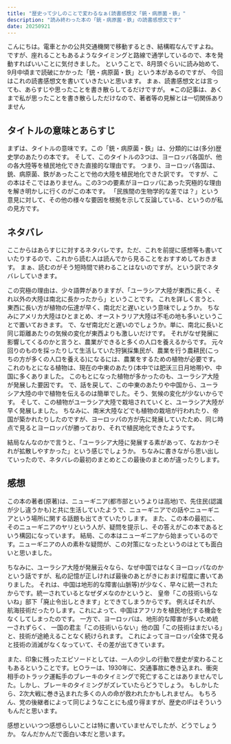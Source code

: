 ```yaml
---
title: "歴史って少しのことで変わるなぁ(読書感想文「銃・病原菌・鉄」"
description: "読み終わった本の「銃・病原菌・鉄」の読書感想文です"
date: 20250921
---
```

こんにちは。電車とかの公共交通機関で移動するとき、結構暇なんですよね。
ですが、座れることもあるようなタイミングと路線で通学しているので、本を発動すればいいことに気付きました。
ということで、8月頭ぐらいに読み始めて、9月中頃まで読破にかかった「銃・病原菌・鉄」という本があるのですが、
今回はこれの読書感想文を書いていきたいと思います。
まぁ、読書感想文とは言っても、あらすじや思ったことを書き散らしてるだけですが。
※この記事は、あくまで私が思ったことを書き散らしただけなので、著者等の見解とは一切関係ありません
## タイトルの意味とあらすじ
まずは、タイトルの意味です。この「銃・病原菌・鉄」は、分類的には(多分)歴史学のあたりの本です。
そして、このタイトルの3つは、ヨーロッパ各国が、他の各大陸等を植民地化できた直接的な理由です。
つまり、ヨーロッパ各国は、銃、病原菌、鉄があったことで他の大陸を植民地化できた訳です。
ですが、この本はそこではありません。この3つの要素がヨーロッパにあった究極的な理由を解き明かしに行くのがこの本です。
「民族間の生物学的な差では？」という意見に対して、その他の様々な要因を根拠を示して反論している、というのが私の見方です。
## ネタバレ
ここからはあらすじに対するネタバレです。ただ、これを前提に感想等も書いていたりするので、これから読む人は読んでから見ることをおすすめしておきます。
まぁ、読むのがそう短時間で終わることはないのですが。という訳でネタバレしていきます。

この究極の理由は、少々語弊がありますが、「ユーラシア大陸が東西に長く、それ以外の大陸は南北に長かったから」ということです。
これを詳しく言うと、東西に長い方が植物の伝達が早く、南北だと遅いという意味でしょうか。
ちなみにアメリカ大陸はひとまとめ、オーストラリア大陸は不毛の地も多いということで置いておきます。
で、なぜ南北だと遅いのでしょうか。単に、南北に長いと同じ距離あたりの気候の変化が東西よりも激しいだけです。
それがなぜ発展に影響してくるのかと言うと、農業ができると多くの人口を養えるからです。
元々回りのものを採ったりして生活していた狩猟採集民が、農業を行う農耕民(こっちの方が多くの人口を養える)になるには、農業をするための植物が必要です。
これのもとになる植物は、現在の中東のあたり(本中では肥沃三日月地帯)や、中国に多くありました。
このもとになった植物が多かったのも、ユーラシア大陸が発展した要因です。
で、話を戻して、この中東のあたりや中国から、ユーラシア大陸の中で植物を伝えるのは簡単でした。そう、気候の変化が少ないからです。
そして、この植物がユーラシア大陸で栽培されていくと、ユーラシア大陸が早く発展しました。
ちなみに、南米大陸などでも植物の栽培が行われたり、帝国が築かれたりしたのですが、ヨーロッパの方が先に発展していたため、同じ時点で見るとヨーロッパが勝っており、それで植民地化できたようです。

結局なんなのかで言うと、「ユーラシア大陸に発展する素があって、なおかつそれが拡散しやすかった」という感じでしょうか。
ちなみに書きながら思い出していったので、ネタバレの最初のまとめとこの最後のまとめが違ったりします。
## 感想
この本の著者(原著)は、ニューギニア(都市部というよりは高地)で、先住民(認識が少し違うかも)と共に生活していたようで、ニューギニアでの話やニューギニアという場所に関する話題も出てきていたりします。
また、この本の最初に、そのニューギニアのヤリという人が、疑問を提示し、その答えがこの本であるという構図になっています。
結局、この本はニューギニアから始まっているのです。ニューギニアの人の素朴な疑問が、この対策になったというのはとても面白いと思いました。

ちなみに、ユーラシア大陸が発展云々なら、なぜ中国ではなくヨーロッパなのかという話ですが、私の記憶が正しければ最後のあとがきにおまけ程度に書いてありました。
それは、中国は地形的な障害(山脈等)が少なく、早々に統一されたからです。統一されているとなぜダメなのかというと、
皇帝「この技術いらないね」部下「廃止令出しときます」とできてしまうからです。
例えばそれが、航海技術だったりします。これによって、中国はアフリカを植民地化する機会をなくしてしまったのです。
一方で、ヨーロッパは、地形的な障害が多いため統一されずらく、
一国の君主「この技術いらない」他の国「この技術はまだいる」と、技術が途絶えることなく続けられます。
これによってヨーロッパ全体で見ると技術の消滅がなくなっていて、その差が出てきています。

また、印象に残ったエピソードとしては、一人の少しの行動で歴史が変わることもあるということです。ヒ○ラーは、1930年に、交通事故に巻き込まれ、衝突相手のトラック運転手のブレーキのタイミングで死亡することはありませんでした。しかし、ブレーキのタイミングがズレていたらどうでしょう。
もしかしたら、2次大戦に巻き込まれた多くの人の命が救われたかもしれません。
もちろん、党の後継者によって同じようなことにも成り得ますが、歴史のIFはそういうもんだと思います。



感想といいつつ感想らしいことは特に書いていませんでしたが、どうでしょうか。
なんだかんだで面白い本だと思います。
